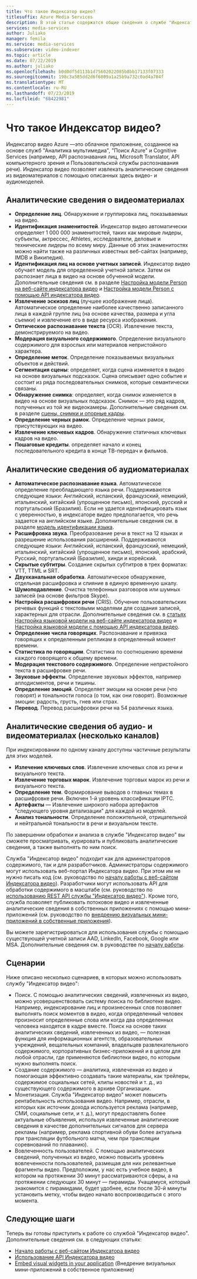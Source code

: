 ```yaml
---
title: Что такое Индексатор видео?
titlesuffix: Azure Media Services
description: В этой статье содержатся общие сведения о службе "Индексатор видео"
services: media-services
author: Juliako
manager: femila
ms.service: media-services
ms.subservice: video-indexer
ms.topic: article
ms.date: 07/22/2019
ms.author: juliako
ms.openlocfilehash: b0d0df5d113b1d75602022085b8bb17133f07333
ms.sourcegitcommit: 198c3a585dd2d6f6809a1a25b9a732c0ad4a704f
ms.translationtype: MT
ms.contentlocale: ru-RU
ms.lasthandoff: 07/23/2019
ms.locfileid: "68422981"
---
```

# <a name="what-is-video-indexer"></a>Что такое Индексатор видео?

Индексатор видео Azure —это облачное приложение, созданное на основе служб "Аналитика мультимедиа", "Поиск Azure" и Cognitive Services (например, API распознавания лиц, Microsoft Translator, API компьютерного зрения и Пользовательской службы распознавания речи). Индексатор видео позволяет извлекать аналитические сведения из видеоматериалов с помощью описанных здесь видео- и аудиомоделей.
  
## <a name="video-insights"></a>Аналитические сведения о видеоматериалах

- **Определение лиц**. Обнаружение и группировка лиц, показываемых на видео.
- **Идентификация знаменитостей**. Индексатор видео автоматически определяет 1 000 000 знаменитостей, таких как мировые лидеры, субъекты, актрессес, Athletes, исследователи, деловые и технические лидеры по всему миру. Данные об этих знаменитостях можно найти также на различных известных веб-сайтах (например, IMDB и Википедия).
- **Идентификация лиц на основе учетных записей**. Индексатор видео обучает модель для определенной учетной записи. Затем он распознает лица в видео на основе обученной модели. Дополнительные сведения см. в разделе [Настройка модели Person на веб-сайте индексатора видео](customize-person-model-with-website.md) и [Настройка модели Person с помощью API индексатора видео](customize-person-model-with-api.md).
- **Извлечение эскизов лиц** (лучшее изображение лица). Автоматическое определение наиболее качественно записанного лица в каждой группе лиц (на основе качества, размера и угла съемки) и извлечение его в виде ресурса изображения.
- **Оптическое распознавание текста** (OCR). Извлечение текста, демонстрируемого на видео.
- **Модерация визуального содержимого**. Определение визуального содержимого для взрослых или материалов непристойного характера.
- **Определение меток**. Определение показываемых визуальных объектов и действий.
- **Сегментация сцены**: определяет, когда сцена изменяется в видео на основе визуальных подсказок. Сцена описывает одно событие и состоит из ряда последовательных снимков, которые семантически связаны. 
- **Обнаружение снимка**: определяет, когда снимок изменяется в видео на основе визуальных подсказок. Снимок — это ряд кадров, полученных из той же видеокамеры. Дополнительные сведения см. в разделе [сцены, снимки и опорные кадры](scenes-shots-keyframes.md).
- **Определение черных рамок**. Определение черных рамок, присутствующих на видео.
- **Извлечение ключевых кадров**. Обнаружение статичных ключевых кадров на видео.
- **Пошаговые кредиты**. определяет начало и конец последовательного кредита в конце ТВ-передач и фильмов.

## <a name="audio-insights"></a>Аналитические сведения об аудиоматериалах

- **Автоматическое распознавание языка**. Автоматическое определение преобладающего языка речи. Поддерживаются следующие языки: Английский, испанский, французский, немецкий, итальянский, китайский (упрощенное письмо), японский, русский и португальский (Бразилия). Если не удается идентифицировать язык с уверенностью, в индексаторе видео предполагается, что речь задается на английском языке. Дополнительные сведения см. в разделе [модель идентификации языка](language-identification-model.md).
- **Расшифровка звука**. Преобразование речи в текст на 12 языках и разрешение использования расширений. Поддерживаются следующие языки: Английский, испанский, французский, немецкий, итальянский, китайский (упрощенное письмо), японский, арабский, Русский, португальский (Бразилия), хинди и корейский.
- **Скрытые субтитры**. Создание скрытых субтитров в трех форматах: VTT, TTML и SRT.
- **Двухканальная обработка**. Автоматическое обнаружение, отдельная расшифровка и слияние в единую временную шкалу.
- **Шумоподавление**. Очистка телефонных разговоров или шумных записей (на основе фильтров Skype).
- **Настройка расшифровки речи**  (CRIS). Обучение пользовательских речевых функций с текстовыми моделями для создания записей, характерных для отрасли. Дополнительные сведения см. в [статьях Настройка языковой модели на веб-сайте индексатора видео](customize-language-model-with-website.md) и [Настройка языковой модели с помощью API индексатора видео](customize-language-model-with-api.md).
- **Определение числа говорящих**. Распознавание и привязка говорящих к определенным репликам в определенный момент времени.
- **Статистика по говорящим**. Статистика по соотношению времени каждого говорящего к общему времени.
- **Модерация текстового содержимого**. Определение непристойного текста в расшифровке речи.
- **Звуковые эффекты**. Определение звуковых эффектов, например аплодисментов, речи и тишины.
- **Определение эмоций**. Определяет эмоции на основе речи (что говорят) и тональности голоса (о том, как они говорят).  Возможные эмоции: радость, грусть, гнев или страх.
- **Перевод**. Перевод расшифровки речи на 54 различных языка.

## <a name="audio-and-video-insights-multi-channels"></a>Аналитические сведения об аудио- и видеоматериалах (несколько каналов)

При индексировании по одному каналу доступны частичные результаты для этих моделей.

- **Излечение ключевых слов**. Извлечение ключевых слов из речи и визуального текста.
- **Извлечение торговых марок**. Извлечение торговых марок из речи и визуального текста.
- **Определение тем**. Формирование выводов о главных темах в расшифровке речи. Включен 1-й уровень классификации IPTC.
- **Артефакты** — Извлечение широкого набора артефактов "следующего уровня детализации" для каждой из моделей.
- **Анализ тональности**. Определение положительной, отрицательной и нейтральной тональности в речи и визуальном тексте.
 
По завершении обработки и анализа в службе "Индексатор видео" вы сможете просматривать, курировать и публиковать аналитические сведения, а также выполнять по ним поиск.

Служба "Индексатор видео" подходит как для администраторов содержимого, так и для разработчиков. Администраторы содержимого могут использовать веб-портал Индексатора видео. При этом им не нужно писать код (см. руководство по [началу работы с веб-сайтом Индексатора видео](video-indexer-get-started.md)). Разработчики могут использовать API для обработки содержимого в масштабе (см. руководство по [использованию REST API службы "Индексатор видео"](video-indexer-use-apis.md)). Кроме того, служба позволяет публиковать потоковое видео и извлеченные аналитические сведения в собственных приложениях с помощью мини-приложений (см. руководство по [внедрению визуальных мини-приложений в собственные приложения](video-indexer-embed-widgets.md)).

Вы можете зарегистрироваться для использования службы с помощью существующей учетной записи AAD, LinkedIn, Facebook, Google или MSA. Дополнительные сведения см. в руководстве по [началу работы](video-indexer-get-started.md).

## <a name="scenarios"></a>Сценарии

Ниже описано несколько сценариев, в которых можно использовать службу "Индексатор видео":

- Поиск. С помощью аналитических сведений, извлеченных из видео, можно усовершенствовать систему поиска по библиотеке видео. Например, индексирование лиц и произнесенных слов позволяет выполнять поиск моментов в видео, когда определенный человек произносит определенные слова или когда два определенных человека находятся в кадре вместе. Поиск на основе таких аналитических сведений, извлеченных из видео, — полезная функция для информационных агентств, образовательных учреждений, вещательных компаний, владельцев развлекательного содержимого, корпоративных бизнес-приложений и в целом для любой отрасли, где применяются библиотеки видео, по которым нужно выполнять поиск.
- Создание содержимого — аналитика, извлеченная из видео и помогающая эффективно создавать такие материалы, как трейлеры, содержимое социальных сетей, клипы новостей и т. д., из существующего содержимого в архиве Организации. 
- Монетизация. Служба "Индексатор видео" может повысить рентабельность использования видео. Например, отрасли, в которых как источник дохода используется реклама (например, СМИ, социальные сети, и т. д.), могут предоставлять более актуальные объявления, используя извлеченные аналитические сведения в качестве дополнительных сигналов для сервера рекламы (например, реклама спортивной обуви более актуальна при трансляции футбольного матча, чем при трансляции соревнований по плаванию).
- Вовлеченность пользователей. С помощью аналитических сведений, полученных из видео, можно повысить уровень вовлеченности пользователей, размещая для них релевантные фрагменты видео. Предположим, у нас есть учебное видео, в котором на протяжении 30 минут рассматриваются сферы, а на протяжении следующих 30 минут — пирамиды. Учащемуся, который знакомится с пирамидами, будет удобнее, если после 30-й минуты установить метку, чтобы видео начало воспроизводиться с этого момента.

## <a name="next-steps"></a>Следующие шаги

Теперь вы готовы приступить к работе со службой "Индексатор видео". Дополнительные сведения см. в следующих статьях:

- [Начало работы с веб-сайтом Индексатора видео](video-indexer-get-started.md)
- [Использование API Индексатора видео](video-indexer-use-apis.md)
- [Embed visual widgets in your application](video-indexer-embed-widgets.md) (Внедрение визуальных мини-приложений в собственное приложение)
